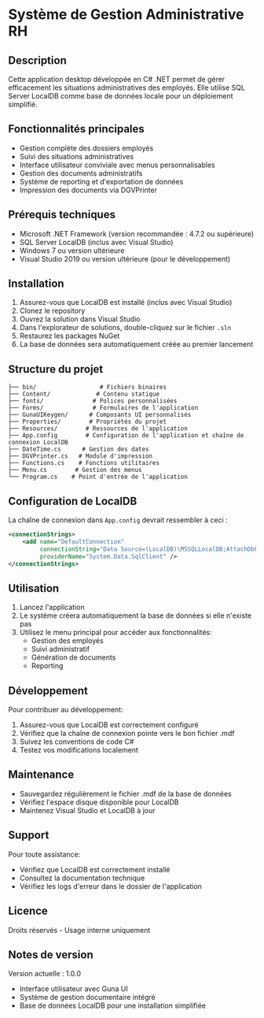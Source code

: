 # Système de Gestion Administrative RH

## Description
Cette application desktop développée en C# .NET permet de gérer efficacement les situations administratives des employés. Elle utilise SQL Server LocalDB comme base de données locale pour un déploiement simplifié.

## Fonctionnalités principales
- Gestion complète des dossiers employés
- Suivi des situations administratives
- Interface utilisateur conviviale avec menus personnalisables
- Gestion des documents administratifs
- Système de reporting et d'exportation de données
- Impression des documents via DGVPrinter

## Prérequis techniques
- Microsoft .NET Framework (version recommandée : 4.7.2 ou supérieure)
- SQL Server LocalDB (inclus avec Visual Studio)
- Windows 7 ou version ultérieure
- Visual Studio 2019 ou version ultérieure (pour le développement)

## Installation
1. Assurez-vous que LocalDB est installé (inclus avec Visual Studio)
2. Clonez le repository
3. Ouvrez la solution dans Visual Studio
4. Dans l'explorateur de solutions, double-cliquez sur le fichier `.sln`
5. Restaurez les packages NuGet
6. La base de données sera automatiquement créée au premier lancement

## Structure du projet
```
├── bin/                  # Fichiers binaires
├── Content/             # Contenu statique
├── fonts/              # Polices personnalisées
├── Forms/              # Formulaires de l'application
├── GunaUIKeygen/      # Composants UI personnalisés
├── Properties/        # Propriétés du projet
├── Resources/        # Ressources de l'application
├── App.config        # Configuration de l'application et chaîne de connexion LocalDB
├── DateTime.cs      # Gestion des dates
├── DGVPrinter.cs   # Module d'impression
├── Functions.cs    # Fonctions utilitaires
├── Menu.cs        # Gestion des menus
└── Program.cs    # Point d'entrée de l'application
```

## Configuration de LocalDB
La chaîne de connexion dans `App.config` devrait ressembler à ceci :
```xml
<connectionStrings>
    <add name="DefaultConnection" 
         connectionString="Data Source=(LocalDB)\MSSQLLocalDB;AttachDbFilename=|DataDirectory|\NomDeVotreBase.mdf;Integrated Security=True"
         providerName="System.Data.SqlClient" />
</connectionStrings>
```

## Utilisation
1. Lancez l'application
2. Le système créera automatiquement la base de données si elle n'existe pas
3. Utilisez le menu principal pour accéder aux fonctionnalités:
   - Gestion des employés
   - Suivi administratif
   - Génération de documents
   - Reporting

## Développement
Pour contribuer au développement:
1. Assurez-vous que LocalDB est correctement configuré
2. Vérifiez que la chaîne de connexion pointe vers le bon fichier .mdf
3. Suivez les conventions de code C#
4. Testez vos modifications localement

## Maintenance
- Sauvegardez régulièrement le fichier .mdf de la base de données
- Vérifiez l'espace disque disponible pour LocalDB
- Maintenez Visual Studio et LocalDB à jour

## Support
Pour toute assistance:
- Vérifiez que LocalDB est correctement installé
- Consultez la documentation technique
- Vérifiez les logs d'erreur dans le dossier de l'application

## Licence
Droits réservés - Usage interne uniquement

## Notes de version
Version actuelle : 1.0.0
- Interface utilisateur avec Guna UI
- Système de gestion documentaire intégré
- Base de données LocalDB pour une installation simplifiée
